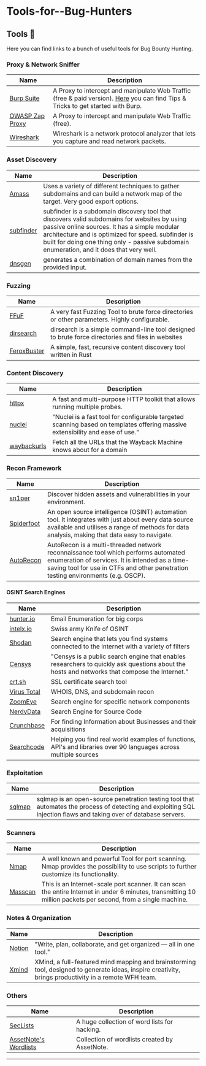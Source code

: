 # Tools-for--Bug-Hunters

## Tools 🧰

Here you can find links to a bunch of useful tools for Bug Bounty Hunting.

### Proxy & Network Sniffer
| Name 	| Description 	|
|------	|-------------	|
|[Burp Suite](https://portswigger.net/burp)|A Proxy to intercept and manipulate Web Traffic (free & paid version). [Here](/assets/setup.md#setup) you can find Tips & Tricks to get started with Burp.
|[OWASP Zap Proxy](https://www.owasp.org/index.php/OWASP_Zed_Attack_Proxy_Project)|A Proxy to intercept and manipulate Web Traffic (free).
|[Wireshark](https://www.wireshark.org)|Wireshark is a network protocol analyzer that lets you capture and read network packets.


### Asset Discovery
| Name 	| Description 	|
|------	|-------------  |
|[Amass](https://github.com/OWASP/Amass)|Uses a variety of different techniques to gather subdomains and can build a network map of the target. Very good export options.|
|[subfinder](https://github.com/projectdiscovery/subfinder)|subfinder is a subdomain discovery tool that discovers valid subdomains for websites by using passive online sources. It has a simple modular architecture and is optimized for speed. subfinder is built for doing one thing only - passive subdomain enumeration, and it does that very well.|
|[dnsgen]()|generates a combination of domain names from the provided input.|

### Fuzzing
| Name 	| Description   |
|------	|-------------  |
|[FFuF](https://github.com/ffuf/ffuf)|A very fast Fuzzing Tool to brute force directories or other parameters. Highly configurable.|
|[dirsearch](https://github.com/maurosoria/dirsearch)|dirsearch is a simple command-line tool designed to brute force directories and files in websites|
|[FeroxBuster](https://github.com/epi052/feroxbuster)|A simple, fast, recursive content discovery tool written in Rust|


### Content Discovery
| Name 	| Description 	    |
|------	|-------------    	|
|[httpx](https://github.com/projectdiscovery/httpx)|A fast and multi-purpose HTTP toolkit that allows running multiple probes.|
|[nuclei](https://github.com/projectdiscovery/nuclei)|"Nuclei is a fast tool for configurable targeted scanning based on templates offering massive extensibility and ease of use."|
|[waybackurls](https://github.com/tomnomnom/waybackurls)|Fetch all the URLs that the Wayback Machine knows about for a domain|

### Recon Framework
| Name 	| Description 	    |
|------	|-------------    	|
|[sn1per](https://github.com/1N3/Sn1per)|Discover hidden assets and vulnerabilities in your environment.|
|[Spiderfoot](https://github.com/smicallef/spiderfoot)| An open source intelligence (OSINT) automation tool. It integrates with just about every data source available and utilises a range of methods for data analysis, making that data easy to navigate.|
|[AutoRecon](https://github.com/Tib3rius/AutoRecon)| AutoRecon is a multi-threaded network reconnaissance tool which performs automated enumeration of services. It is intended as a time-saving tool for use in CTFs and other penetration testing environments (e.g. OSCP).|

#### OSINT Search Engines
| Name 	| Description 	    |
|------	|-------------      |
|[hunter.io](https://www.hunter.io)|Email Enumeration for big corps|
|[intelx.io](https://intelx.io/)|Swiss army Knife of OSINT|
|[Shodan](https://www.shodan.io/)|Search engine that lets you find systems connected to the internet with a variety of filters|
|[Censys](https://censys.io)|"Censys is a public search engine that enables researchers to quickly ask questions about the hosts and networks that compose the Internet."|
|[crt.sh](https://crt.sh)|SSL certificate search tool|
|[Virus Total](https://www.virustotal.com)|WHOIS, DNS, and subdomain recon|
|[ZoomEye](https://www.zoomeye.org/)|Search engine for specific network components|
|[NerdyData](https://nerdydata.com/)|Search Engine for Source Code|
|[Crunchbase](https://www.crunchbase.com/)|For finding Information about Businesses and their acquisitions|
|[Searchcode](https://searchcode.com/)|Helping you find real world examples of functions, API's and libraries over 90 languages across multiple sources|

### Exploitation
| Name 	| Description 	    |
|------	|-------------    	|
|[sqlmap](http://sqlmap.org/)|sqlmap is an open-source penetration testing tool that automates the process of detecting and exploiting SQL injection flaws and taking over of database servers.|
### Scanners
| Name 	| Description 	    |
|------	|-------------    	|
|[Nmap](https://nmap.org)|A well known and powerful Tool for port scanning. Nmap provides the possibility to use scripts to further customize its functionality. |
|[Masscan](https://github.com/robertdavidgraham/masscan)|This is an Internet-scale port scanner. It can scan the entire Internet in under 6 minutes, transmitting 10 million packets per second, from a single machine.|

### Notes & Organization
| Name 	| Description 	    |
|------	|-------------    	|
|[Notion](https://notion.so)|"Write, plan, collaborate, and get organized — all in one tool."|
|[Xmind](https://www.xmind.net/)|XMind, a full-featured mind mapping and brainstorming tool, designed to generate ideas, inspire creativity, brings productivity in a remote WFH team.|

### Others
| Name 	| Description 	    |
|------	|-------------    	|
|[SecLists](https://github.com/danielmiessler/SecLists)|A huge collection of word lists for hacking.|
|[AssetNote's Wordlists](https://wordlists.assetnote.io/)| Collection of wordlists created by AssetNote.|

---
